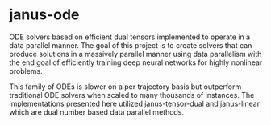 # janus-ode
ODE solvers based on efficient dual tensors implemented to operate in a data parallel manner.
The goal of this project is to create solvers that can produce solutions in a massively parallel manner using data parallelism with the end goal of efficiently training deep neural networks for highly nonlinear problems.

This family of ODEs is slower on a per trajectory basis but outperform traditional ODE solvers when scaled to many thousands of instances.  The implementations presented here utilized janus-tensor-dual and janus-linear which are dual number based data parallel methods.
